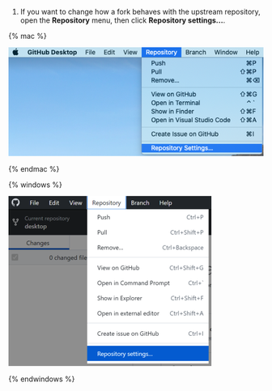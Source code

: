 1. If you want to change how a fork behaves with the upstream repository, open the **Repository** menu, then click **Repository settings...**.

  {% mac %}

  ![Repository settings menu option in the Mac app](/assets/images/help/desktop/mac-repository-settings.png)

  {% endmac %}

  {% windows %}

  ![Repository settings menu option in the Windows app](/assets/images/help/desktop/windows-repository-settings.png)

  {% endwindows %}
  